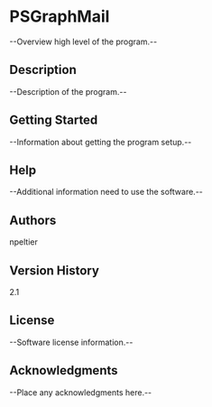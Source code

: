 ﻿# PSGraphMail
--Overview high level of the program.--
## Description
--Description of the program.--
## Getting Started
--Information about getting the program setup.--
## Help
--Additional information need to use the software.--
## Authors
npeltier
## Version History
2.1
## License
--Software license information.--
## Acknowledgments
--Place any acknowledgments here.--
